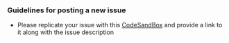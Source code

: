 <!-- Love react-slick? Please consider supporting our collective:
👉  https://opencollective.com/react-slick/donate -->

### Guidelines for posting a new issue

* Please replicate your issue with this [CodeSandBox](https://codesandbox.io/s/ppwkk5l6xx) and provide a link to it along with the issue description
